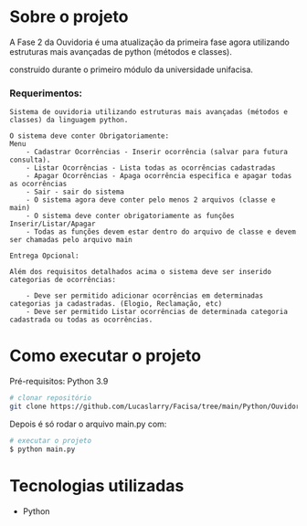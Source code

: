 # Sobre o projeto

A Fase 2 da Ouvidoria é uma atualização da primeira fase agora utilizando estruturas mais avançadas de python (métodos e classes).

construido durante o primeiro módulo da universidade unifacisa.

### Requerimentos:

    Sistema de ouvidoria utilizando estruturas mais avançadas (métodos e classes) da linguagem python.

    O sistema deve conter Obrigatoriamente:
    Menu
        - Cadastrar Ocorrências - Inserir ocorrência (salvar para futura consulta).
        - Listar Ocorrências - Lista todas as ocorrências cadastradas
        - Apagar Ocorrências - Apaga ocorrência especifica e apagar todas as ocorrências
        - Sair - sair do sistema
        - O sistema agora deve conter pelo menos 2 arquivos (classe e main)
        - O sistema deve conter obrigatoriamente as funções Inserir/Listar/Apagar
        - Todas as funções devem estar dentro do arquivo de classe e devem ser chamadas pelo arquivo main

    Entrega Opcional:

    Além dos requisitos detalhados acima o sistema deve ser inserido categorias de ocorrências:

        - Deve ser permitido adicionar ocorrências em determinadas categorias ja cadastradas. (Elogio, Reclamação, etc)
        - Deve ser permitido Listar ocorrências de determinada categoria cadastrada ou todas as ocorrências.


# Como executar o projeto

Pré-requisitos: Python 3.9
```bash
# clonar repositório
git clone https://github.com/Lucaslarry/Facisa/tree/main/Python/Ouvidoria%20v2.0
```
Depois é só rodar o arquivo main.py com:
```bash
# executar o projeto
$ python main.py
```
# Tecnologias utilizadas
- Python


